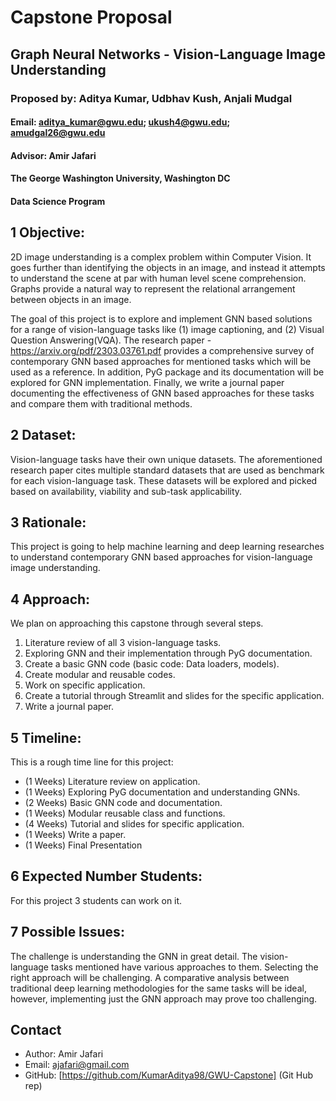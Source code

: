
# Capstone Proposal

## Graph Neural Networks - Vision-Language Image Understanding

### Proposed by: Aditya Kumar, Udbhav Kush, Anjali Mudgal

#### Email: aditya_kumar@gwu.edu; ukush4@gwu.edu; amudgal26@gwu.edu

#### Advisor: Amir Jafari

#### The George Washington University, Washington DC  

#### Data Science Program


## 1 Objective:  

2D image understanding is a complex problem within Computer Vision. It goes further than identifying the objects in an image, and instead it attempts to understand the scene at par with human level scene comprehension. Graphs provide a natural way to represent the relational arrangement between objects in an image.    

The goal of this project is to explore and implement GNN based solutions for a range of vision-language tasks like (1) image captioning, and (2) Visual Question Answering(VQA). The research paper - https://arxiv.org/pdf/2303.03761.pdf provides a comprehensive survey of contemporary GNN based approaches for mentioned tasks which will be used as a reference. In addition, PyG package and its documentation will be explored for GNN implementation. Finally, we write a journal paper documenting the effectiveness of GNN based approaches for these tasks and compare them with traditional methods. 
            

## 2 Dataset:  

Vision-language tasks have their own unique datasets. The aforementioned research paper cites multiple standard datasets that are used as benchmark for each vision-language task. These datasets will be explored and picked based on availability, viability and sub-task applicability.  
            

## 3 Rationale:  

This project is going to help machine learning and deep learning researches to understand contemporary GNN based approaches for vision-language image understanding.
            

## 4 Approach:  

We plan on approaching this capstone through several steps.  

1. Literature review of all 3 vision-language tasks.
2. Exploring GNN and their implementation through PyG documentation.  
3. Create a basic GNN code (basic code: Data loaders, models).
4. Create modular and reusable codes. 
5. Work on specific application.
6. Create a tutorial through Streamlit and slides for the specific application. 
7. Write a journal paper. 
            

## 5 Timeline:  

This is a rough time line for this project:  
- (1 Weeks) Literature review on application.
- (1 Weeks) Exploring PyG documentation and understanding GNNs.  
- (2 Weeks) Basic GNN code and documentation.
- (1 Weeks) Modular reusable class and functions.  
- (4 Weeks) Tutorial and slides for specific application.
- (1 Weeks) Write a paper. 
- (1 Weeks) Final Presentation  
            

## 6 Expected Number Students:  

For this project 3 students can work on it.  
            

## 7 Possible Issues:  

The challenge is understanding the GNN in great detail. The vision-language tasks mentioned have various approaches to them. Selecting the right approach will be challenging. A comparative analysis between traditional deep learning methodologies for the same tasks will be ideal, however, implementing just the GNN approach may prove too challenging. 
            
## Contact
- Author: Amir Jafari
- Email: [ajafari@gmail.com](Eamil)
- GitHub: [https://github.com/KumarAditya98/GWU-Capstone] (Git Hub rep)
